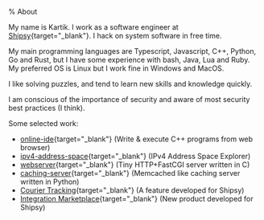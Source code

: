 % About

My name is Kartik. I work as a software engineer at [Shipsy](https://shipsy.io){target="_blank"}. I hack on system software in free time.

My main programming languages are Typescript, Javascript, C++, Python, Go and Rust, but I have some experience with bash, Java, Lua and Ruby. My preferred OS is Linux but I work fine in Windows and MacOS.

I like solving puzzles, and tend to learn new skills and knowledge quickly.

I am conscious of the importance of security and aware of most security best practices (I think).

Some selected work:

* [online-ide](https://github.com/Kartik1397/online-ide){target="_blank"} (Write & execute C++ programs from web browser)
* [ipv4-address-space](https://github.com/Kartik1397/ipv4-address-space){target="_blank"} (IPv4 Address Space Explorer)
* [webserver](https://github.com/Kartik1397/webserver){target="_blank"} (Tiny HTTP+FastCGI server written in C)
* [caching-server](https://github.com/Kartik1397/async-caching-server-python){target="_blank"} (Memcached like caching server written in Python)
* [Courier Tracking](https://product.shipsy.io/59b6ffb7-6248-4bef-8d4a-f3dfd7d1f0a5){target="_blank"} (A feature developed for Shipsy)
* [Integration Marketplace](https://product.shipsy.io/37f15b76-5c44-4aa0-8190-5020483281cb){target="_blank"} (New product developed for Shipsy)

